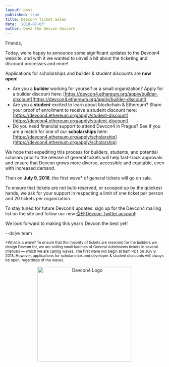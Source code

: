 ```yaml
---
layout: post
published: true
title: Devcon4 Ticket Sales
date: '2018-07-03'
author: Deva the Devcon Unicorn
---
```


Friends,

Today, we’re happy to announce some significant updates to the Devcon4 website, and with it we wanted to unveil a bit about the ticketing and discount processes and more!

Applications for scholarships and builder & student discounts are **now open**!

-   Are you a **builder** working for yourself or a small organization? Apply for a builder discount here: [https://devcon4.ethereum.org/apply/builder-discount](https://devcon4.ethereum.org/apply/builder-discount)
-   Are you a **student** excited to learn about blockchain & Ethereum? Share your proof of enrollment to receive a student discount here: [https://devcon4.ethereum.org/apply/student-discount](https://devcon4.ethereum.org/apply/student-discount)
-   Do you need financial support to attend Devcon4 in Prague? See if you are a match for one of our **scholarships** here: [https://devcon4.ethereum.org/apply/scholarship](https://devcon4.ethereum.org/apply/scholarship)
    
We hope that expediting this process for builders, students, and potential scholars prior to the release of general tickets will help fast-track approvals and ensure that Devcon grows more diverse, accessible and equitable, even with increased demand.

Then on **July 9, 2018**, the first wave* of general tickets will go on sale.

To ensure that tickets are not bulk-reserved, or scooped up by the quickest hands, we ask for your support in respecting a limit of one ticket per person and 20 tickets per organization.

To stay tuned for future Devcon4 updates: sign up for the Devcon4 mailing list on the site and follow our new [@EFDevcon Twitter account](https://twitter.com/EFDevcon)!

We look forward to making this year’s Devcon the best yet!

--dc⟠ıv team

<small>*What is a *wave*? To ensure that the majority of tickets are reserved for the builders we design Devcon for, we are selling small batches of General Admissions tickets in several intervals — which we are calling waves. The first wave will begin at 8am PDT on July 9, 2018. However, applications for scholarships and developer & student discounts will always be open, regardless of the waves.</small>

<center><img src="https://blog.ethereum.org/img/2018/07/devcon4-logo.png" alt="Devcon4 Logo" width="300"></center>

